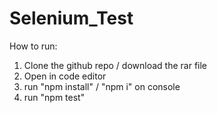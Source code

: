 # Selenium_Test

How to run:

1. Clone the github repo / download the rar file
2. Open in code editor
3. run "npm install" / "npm i" on console
4. run "npm test"
